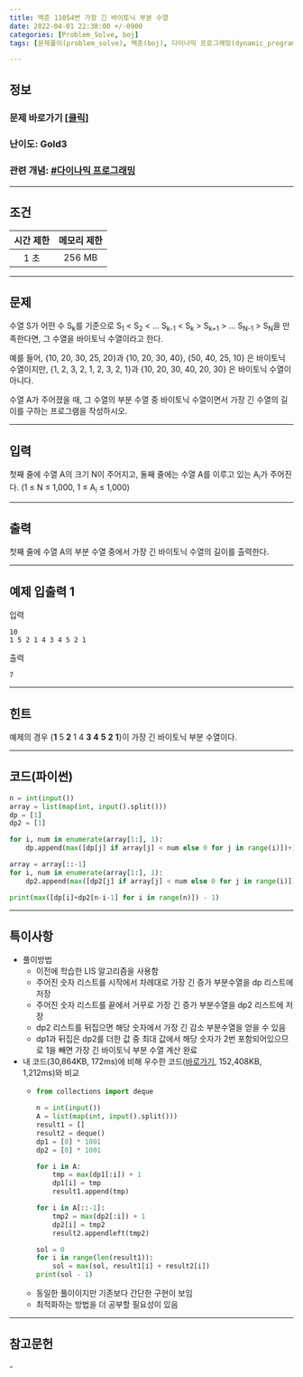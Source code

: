 ```yaml
---
title: 백준 11054번 가장 긴 바이토닉 부분 수열 
date: 2022-04-01 22:38:00 +/-0900
categories: [Problem_Solve, boj]
tags: [문제풀이(problem_solve), 백준(boj), 다이나믹 프로그래밍(dynamic_programming)]

---
```

## 정보
### 문제 바로가기 [[클릭](https://www.acmicpc.net/problem/11054)]
### 난이도: Gold3
### 관련 개념: [#다이나믹 프로그래밍](https://www.acmicpc.net/problemset?sort=ac_desc&algo=33)

---
## 조건

시간 제한|메모리 제한
:---:|:---:
1 초|256 MB

---
## 문제
수열 S가 어떤 수 S<sub>k</sub>를 기준으로 S<sub>1</sub> < S<sub>2</sub> < ... S<sub>k-1</sub> < S<sub>k</sub> > S<sub>k+1</sub> > ... S<sub>N-1</sub> > S<sub>N</sub>을 만족한다면, 그 수열을 바이토닉 수열이라고 한다.

예를 들어, {10, 20, 30, 25, 20}과 {10, 20, 30, 40}, {50, 40, 25, 10} 은 바이토닉 수열이지만,  {1, 2, 3, 2, 1, 2, 3, 2, 1}과 {10, 20, 30, 40, 20, 30} 은 바이토닉 수열이 아니다.

수열 A가 주어졌을 때, 그 수열의 부분 수열 중 바이토닉 수열이면서 가장 긴 수열의 길이를 구하는 프로그램을 작성하시오.

---
## 입력
첫째 줄에 수열 A의 크기 N이 주어지고, 둘째 줄에는 수열 A를 이루고 있는 A<sub>i</sub>가 주어진다. (1 ≤ N ≤ 1,000, 1 ≤ A<sub>i</sub> ≤ 1,000)

---
## 출력
첫째 줄에 수열 A의 부분 수열 중에서 가장 긴 바이토닉 수열의 길이를 출력한다.

---
## 예제 입출력 1
입력
```
10
1 5 2 1 4 3 4 5 2 1
```

출력
```
7
```

---
## 힌트
예제의 경우 {**1** 5 **2** 1 4 **3** **4** **5** **2** **1**}이 가장 긴 바이토닉 부분 수열이다.

---
## 코드(파이썬)
```python
n = int(input())
array = list(map(int, input().split()))
dp = [1]
dp2 = [1]

for i, num in enumerate(array[1:], 1):
    dp.append(max([dp[j] if array[j] < num else 0 for j in range(i)])+1)

array = array[::-1]
for i, num in enumerate(array[1:], 1):
    dp2.append(max([dp2[j] if array[j] < num else 0 for j in range(i)])+1)

print(max([dp[i]+dp2[n-i-1] for i in range(n)]) - 1)

```

---
## 특이사항
- 풀이방법
  - 이전에 학습한 LIS 알고리즘을 사용함
  - 주어진 숫자 리스트를 시작에서 차례대로 가장 긴 증가 부분수열을 dp 리스트에 저장
  - 주어진 숫자 리스트를 끝에서 거꾸로 가장 긴 증가 부분수열을 dp2 리스트에 저장
  - dp2 리스트를 뒤집으면 해당 숫자에서 가장 긴 감소 부분수열을 얻을 수 있음
  - dp1과 뒤집은 dp2를 더한 값 중 최대 값에서 해당 숫자가 2번 포함되어있으므로 1을 빼면 가장 긴 바이토닉 부분 수열 계산 완료
- 내 코드(30,864KB, 172ms)에 비해 우수한 코드([바로가기](https://www.acmicpc.net/source/41010784), 152,408KB, 1,212ms)와 비교
  - ```python
    from collections import deque

    n = int(input())
    A = list(map(int, input().split()))
    result1 = []
    result2 = deque()
    dp1 = [0] * 1001
    dp2 = [0] * 1001

    for i in A:
        tmp = max(dp1[:i]) + 1
        dp1[i] = tmp
        result1.append(tmp)

    for i in A[::-1]:
        tmp2 = max(dp2[:i]) + 1
        dp2[i] = tmp2
        result2.appendleft(tmp2)

    sol = 0
    for i in range(len(result1)):
        sol = max(sol, result1[i] + result2[i])
    print(sol - 1)
    ```
  - 동일한 풀이이지만 기존보다 간단한 구현이 보임
  - 최적화하는 방법을 더 공부할 필요성이 있음

---
## 참고문헌
\- 
